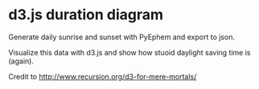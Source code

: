 # d3.js duration diagram #

Generate daily sunrise and sunset with PyEphem and export to json.

Visualize this data with d3.js and show how stuoid daylight saving time is (again).

Credit to http://www.recursion.org/d3-for-mere-mortals/
